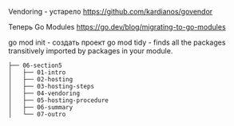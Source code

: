 

Vendoring - устарело
https://github.com/kardianos/govendor

Теперь Go Modules
https://go.dev/blog/migrating-to-go-modules

go mod init - создать проект
go mod tidy -  finds all the packages transitively imported by packages in your module.




```
├── 06-section5
│   ├── 01-intro
│   ├── 02-hosting
│   ├── 03-hosting-steps
│   ├── 04-vendoring
│   ├── 05-hosting-procedure
│   ├── 06-summary
│   └── 07-outro
```
